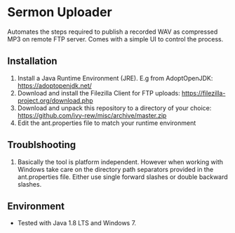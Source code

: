 # Sermon Uploader
Automates the steps required to publish a recorded WAV as compressed MP3 on remote FTP server. Comes with a simple UI to control the process.

## Installation
1. Install a Java Runtime Environment (JRE). E.g from AdoptOpenJDK: https://adoptopenjdk.net/
1. Download and install the Filezilla Client for FTP uploads: https://filezilla-project.org/download.php
1. Download and unpack this repository to a directory of your choice: https://github.com/ivy-rew/misc/archive/master.zip
1. Edit the ant.properties file to match your runtime environment

## Troublshooting
1. Basically the tool is platform independent. However when working with Windows take care on the directory path separators provided in the ant.properties file. Either use single forward slashes or double backward slashes.

## Environment
- Tested with Java 1.8 LTS and Windows 7.
